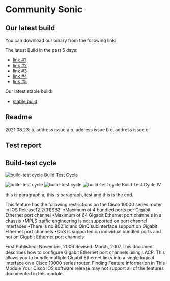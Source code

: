 
# Community Sonic

## Our latest build
   You can download our binary from the following link:
   
   The latest Build in the past 5 days:
   - [link #1](https://www.example.com)
   - [link #2](https://www.example.com)
   - [link #3](https://www.example.com)
   - [link #4](https://www.example.com)
   - [link #5](https://www.example.com)
   
   Our latest stable build:
   - [stable build](https://www.example.com)
   
## Readme
   2021.08.23:
   a. address issue a
   b. address issue b
   c. address issue c
   
## Test report


## Build-test cycle
![build-test cycle](/blog/sonic_comm/pngs/buildtest-s.png)
Build Test Cycle

![build-test cycle](https://github.com/jian-hong-wu/blog/blob/gh-pages/blog/sonic_comm/pngs/buildtest-s.png "II")
![build-test cycle](/jian-hong-wu/blog/blob/gh-pages/blog/sonic_comm/pngs/buildtest-s.png "III")
![build-test cycle](/blog/blob/gh-pages/blog/sonic_comm/pngs/buildtest-s.png "IV")
Build Test Cycle IV

this is paragraph a, this is paragraph, test and this is the end.

This feature has the following restrictions on the Cisco 10000 series router in IOS Release12.2(31)SB2: •Maximum of 4 bundled ports per Gigabit Ethernet port channel •Maximum of 64 Gigabit Ethernet port channels in a chassis •MPLS traffic engineering is not supported on port channel interfaces •There is no 802.1q and QinQ subinterface support on Gigabit Ethernet port channels •QoS is supported on individual bundled ports and not on Gigabit Ethernet port channels

First Published: November, 2006 Revised: March, 2007 This document describes how to configure Gigabit Ethernet port channels using LACP. This allows you to bundle multiple Gigabit Ethernet links into a single logical interface on a Cisco 10000 series router. Finding Feature Information in This Module Your Cisco IOS software release may not support all of the features documented in this module.





